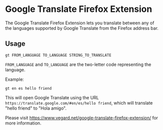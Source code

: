# Google Translate Firefox Extension

The Google Translate Firefox Extension lets you translate between any of the languages supported by Google Translate from the Firefox address bar.

## Usage

``gt FROM_LANGUAGE TO_LANGUAGE STRING_TO_TRANSLATE``

``FROM_LANGUAGE`` and ``TO_LANGUAGE`` are the two-letter code representing the language.  

Example:

``gt en es hello friend``

This will open Google Translate using the URL ``https://translate.google.com/#en/es/hello friend``, which will translate "hello friend" to "Hola amigo".

Please visit https://www.vegard.net/google-translate-firefox-extension/ for more information.